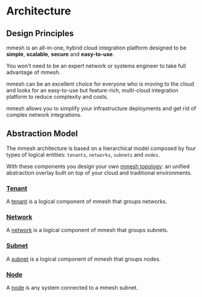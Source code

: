 # Architecture

## Design Principles

mmesh is an all-in-one, hybrid cloud integration platform designed to be **simple**, **scalable**, **secure** and **easy-to-use**.

You won't need to be an expert network or systems engineer to take full advantage of mmesh.

mmesh can be an excellent choice for everyone who is moving to the cloud and looks for an easy-to-use but feature-rich, multi-cloud integration platform to reduce complexity and costs.

mmesh allows you to simplify your infrastructure deployments and get rid of complex network integrations.

## Abstraction Model

The mmesh architecture is based on a hierarchical model composed by four types of logical entities: `tenants`, `networks`, `subnets` and `nodes`.

With these components you design your own [mmesh topology](/platform/networking/topology/): an unified abstraction overlay built on top of your cloud and traditional environments.

### [Tenant](/platform/networking/topology/#tenant)

A [tenant](/platform/networking/topology/#tenant) is a logical component of mmesh that groups networks.

### [Network](/platform/networking/topology/#network)

A [network](/platform/networking/topology/#network) is a logical component of mmesh that groups subnets.

### [Subnet](/platform/networking/topology/#subnet)

A [subnet](/platform/networking/topology/#subnet) is a logical component of mmesh that groups nodes.

### [Node](/platform/networking/nodes/)

A [node](/platform/networking/nodes/) is any system connected to a mmesh subnet.
